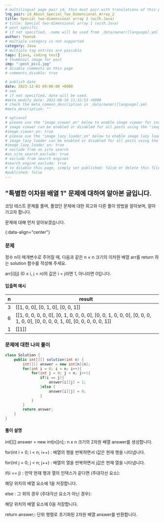 ```yaml
---
# multilingual page pair id, this must pair with translations of this page. (This name must be unique)
lng_pair: id_About_Special_Two_Dimensional_Array_2
title: Special two-dimensional array 2 (with.Java)
# title: Special two-dimensional array 1 (with.Java)
# post specific
# if not specified, .name will be used from _data/owner/[language].yml
author: Yeonuk
# multiple category is not supported
category: Java
# multiple tag entries are possible
tags: [java, coding test]
# thumbnail image for post
img: ":post_pic1.jpg"
# disable comments on this page
# comments_disable: true

# publish date
date: 2023-12-03 09:00:00 +0900
# seo
# if not specified, date will be used.
#meta_modify_date: 2021-08-10 11:32:53 +0900
# check the meta_common_description in _data/owner/[language].yml
#meta_description: ""

# optional
# please use the "image_viewer_on" below to enable image viewer for individual pages or posts (_posts/ or [language]/_posts folders).
# image viewer can be enabled or disabled for all posts using the "image_viewer_posts: true" setting in _data/conf/main.yml.
#image_viewer_on: true
# please use the "image_lazy_loader_on" below to enable image lazy loader for individual pages or posts (_posts/ or [language]/_posts folders).
# image lazy loader can be enabled or disabled for all posts using the "image_lazy_loader_posts: true" setting in _data/conf/main.yml.
#image_lazy_loader_on: true
# exclude from on site search
#on_site_search_exclude: true
# exclude from search engines
#search_engine_exclude: true
# to disable this page, simply set published: false or delete this file
#published: false
---
```


<!-- outline-start -->

## "특별한 이차원 배열 1" 문제에 대하여 알아본 글입니다.

코딩 테스트 문제를 풀며, 풀었던 문제에 대한 회고와 다른 풀이 방법을 알아보며, 알아가고자 합니다.

문제에 대해 먼저 알아보겠습니다.

{:data-align="center"}

<!-- outline-end -->

### 문제

정수 n이 매개변수로 주어질 때, 다음과 같은 n × n 크기의 이차원 배열 arr를 return 하는 solution 함수를 작성해 주세요.

arr[i][j] (0 ≤ i, j < n)의 값은 i = j라면 1, 아니라면 0입니다.

#### 입출력 예시

| n   | result                                                                                                                   |
| --- | ------------------------------------------------------------------------------------------------------------------------ |
| 3   | [[1, 0, 0], [0, 1, 0], [0, 0, 1]]                                                                                        |
| 6   | [[1, 0, 0, 0, 0, 0], [0, 1, 0, 0, 0, 0], [0, 0, 1, 0, 0, 0], [0, 0, 0, 1, 0, 0], [0, 0, 0, 0, 1, 0], [0, 0, 0, 0, 0, 1]] |
| 1   | [[1]]                                                                                                                    |

### 문제에 대한 나의 풀이

```java
class Solution {
    public int[][] solution(int n) {
        int[][] answer = new int[n][n];
        for(int i = 0; i < n; i++){
            for(int j = 0; j < n; j++){
                if(i == j){
                    answer[i][j] = 1;
                }else {
                    answer[i][j] = 0;
                }
            }
        }
        return answer;
    }
}
```

#### 풀이 설명

int[][] answer = new int[n][n];: n x n 크기의 2차원 배열 answer를 생성합니다.

for(int i = 0; i < n; i++) : 배열의 행을 반복하면서 i값은 현재 행을 나타냅니다.

for(int j = 0; j < n; j++) : 배열의 열을 반복하면서 j값은 현재 열을 나타냅니다.

if(i == j) : 만약 현재 행과 열의 인덱스가 같다면 (주대각선 요소):

해당 위치의 배열 요소에 1을 저장합니다.

else : 그 외의 경우 (주대각선 요소가 아닌 경우):

해당 위치의 배열 요소에 0을 저장합니다.

return answer;: 단위 행렬로 초기화된 2차원 배열 answer를 반환합니다.

